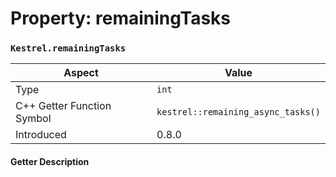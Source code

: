 
# Property: remainingTasks
### `Kestrel.remainingTasks`

| Aspect | Value |
| --- | --- |
| Type | `int` |
| C++ Getter Function Symbol | `kestrel::remaining_async_tasks()` |
| Introduced | 0.8.0 |

#### Getter Description

